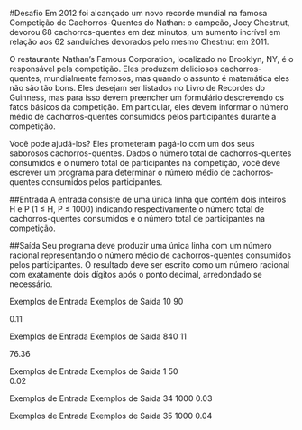 #Desafio
Em 2012 foi alcançado um novo recorde mundial na famosa Competição de Cachorros-Quentes do Nathan: o campeão, Joey Chestnut, devorou 68 cachorros-quentes em dez minutos, um aumento incrível em relação aos 62 sanduíches devorados pelo mesmo Chestnut em 2011.

O restaurante Nathan’s Famous Corporation, localizado no Brooklyn, NY, é o responsável pela competição. Eles produzem deliciosos cachorros-quentes, mundialmente famosos, mas quando o assunto é matemática eles não são tão bons. Eles desejam ser listados no Livro de Recordes do Guinness, mas para isso devem preencher um formulário descrevendo os fatos básicos da competição. Em particular, eles devem informar o número médio de cachorros-quentes consumidos pelos participantes durante a competição.

Você pode ajudá-los? Eles prometeram pagá-lo com um dos seus saborosos cachorros-quentes. Dados o número total de cachorros-quentes consumidos e o número total de participantes na competição, você deve escrever um programa para determinar o número médio de cachorros-quentes consumidos pelos participantes.

##Entrada
A entrada consiste de uma única linha que contém dois inteiros H e P (1 ≤ H, P ≤ 1000) indicando respectivamente o número total de cachorros-quentes consumidos e o número total de participantes na competição.

##Saída
Seu programa deve produzir uma única linha com um número racional representando o número médio de cachorros-quentes consumidos pelos participantes. O resultado deve ser escrito como um número racional com exatamente dois dígitos após o ponto decimal, arredondado se necessário.

Exemplos de Entrada	Exemplos de Saída
10 90

0.11

 

Exemplos de Entrada	Exemplos de Saída
840 11

76.36

 

Exemplos de Entrada	Exemplos de Saída
1 50	
0.02

 

Exemplos de Entrada	Exemplos de Saída
34 1000	0.03
 

Exemplos de Entrada	Exemplos de Saída
35 1000	0.04
